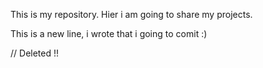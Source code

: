 This is my repository.
Hier i am going to share my projects.



This is a new line, i wrote that i going to comit :)

// Deleted !!
